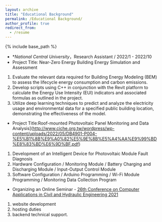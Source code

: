 ```yaml
---
layout: archive
title: "Educational Background"
permalink: /Educational Background/
author_profile: true
redirect_from:
  - /resume
---
```


{% include base_path %}
* **National Central University*，Research Assistant / 2022/1 - 2022/10
* Project Title: Near-Zero Energy Building Energy Simulation and Assessment
 1. Evaluate the relevant data required for Building Energy Modeling (BEM) to assess the lifecycle energy consumption and carbon emissions.
 2. Develop scripts using C++ in conjunction with the Revit platform to calculate the Energy Use Intensity (EUI) indicators and associated formulas as outlined in the project.
 3. Utilize deep learning techniques to predict and analyze the electricity usage and environmental data for a specified public building location, demonstrating the effectiveness of the model.
    
* Project Title:Roof-mounted Photovoltaic Panel Monitoring and Data Analysis](http://www.ciche.org.tw/wordpress/wp-content/uploads/2022/05/DB4901-P004-%E5%B1%8B%E9%A0%82%E5%9E%8B%E5%A4%AA%E9%99%BD%E8%83%BD%E6%9D%BF.pdf)
 1. Development of an Intelligent Device for Photovoltaic Module Fault Diagnosis
 2. Hardware Configuration / Monitoring Module / Battery Charging and Discharging Module / Input-Output Control Module
 3. Software Configuration / Arduino Programming / Wi-Fi Module Programming / Monitoring Data Collection Program

* Organizing an Online Seminar - [26th Conference on Computer Applications in Civil and Hydraulic Engineering 2021](https://sites.google.com/view/ccache2021/home)
 1. website development
 2. hosting duties
 3. backend technical support.
